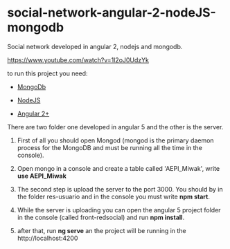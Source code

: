 # social-network-angular-2-nodeJS-mongodb

Social network developed in angular 2, nodejs and mongodb.

https://www.youtube.com/watch?v=1l2oJ0UdzYk

to run this project you need:

- <a href="https://www.mongodb.com/download-center?jmp=nav#atlas" target="_blank">MongoDb </a>

- <a href="https://nodejs.org/es/download/" target="_blank">NodeJS</a>

- <a href="https://angular.io/" target="_blank">Angular 2+</a>

There are two folder one developed in angular 5 and the other is the server.

1) First of all you should open Mongod (mongod is the primary daemon process for the MongoDB and must be running all the time in the console).

2) Open mongo in a console and create a table called 'AEPI_Miwak', write <b>use AEPI_Miwak</b>
3) The second step is upload the server to the port 3000. You should by in the folder res-usuario and in the console you must write <b>npm start</b>.

4) While the server is uploading you can open the angular 5 project folder in the console (called front-redsocial) and run <b>npm install</b>.
5) after that, run <b>ng serve</b> an  the project will be running in the http://localhost:4200
